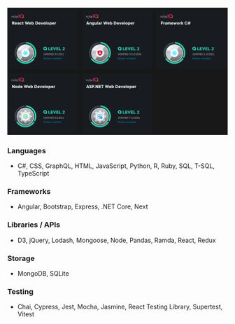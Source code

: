 ![PluralSight Role IQs](pluralsight-5-roles.png "Pluralsight")

### Languages
- C#, CSS, GraphQL, HTML, JavaScript, Python, R, Ruby, SQL, T-SQL, TypeScript

### Frameworks
- Angular, Bootstrap, Express, .NET Core, Next

### Libraries / APIs
-  D3, jQuery, Lodash, Mongoose, Node, Pandas, Ramda, React, Redux

### Storage
- MongoDB, SQLite

### Testing

- Chai, Cypress, Jest, Mocha, Jasmine, React Testing Library, Supertest, Vitest 
